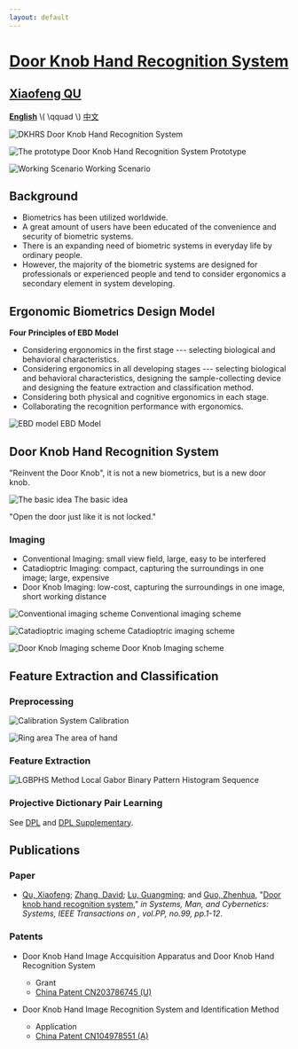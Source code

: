 ```yaml
---
layout: default
---
```


[Door Knob Hand Recognition System]({{site.url}}/)
==================================

## [Xiaofeng QU][csxfqu] ##

[**English**](/) \\( \\qquad \\) [中文](/cn/)

![DKHRS](/images/fig_device.png)
Door Knob Hand Recognition System

![The prototype](/images/fig_prototype.png)
Door Knob Hand Recognition System Prototype

![Working Scenario](/images/fig_scenario.png)
Working Scenario

## Background ##

+ Biometrics has been utilized worldwide.
+ A great amount of users have been educated of the convenience and security of biometric systems.
+ There is an expanding need of biometric systems in everyday life by ordinary people.
+ However, the majority of the biometric systems are designed for professionals or experienced people and tend to consider ergonomics a secondary element in system developing.

## Ergonomic Biometrics Design Model ##

**Four Principles of EBD Model**

+ Considering ergonomics in the first stage --- selecting biological and behavioral characteristics.
+ Considering ergonomics in all developing stages --- selecting biological and behavioral characteristics, designing the sample-collecting device and designing the feature extraction and classification method.
+ Considering both physical and cognitive ergonomics in each stage.
+ Collaborating the recognition performance with ergonomics.

![EBD model](/images/fig_newmodel.svg)
EBD Model

## Door Knob Hand Recognition System ##

"Reinvent the Door Knob", it is not a new biometrics, but is a new door knob.

![The basic idea](/images/fig_origin.png)
The basic idea

"Open the door just like it is not locked."

### Imaging ###

+ Conventional Imaging: small view field, large, easy to be interfered
+ Catadioptric Imaging: compact, capturing the surroundings in one image; large, expensive
+ Door Knob Imaging: low-cost, capturing the surroundings in one image, short working distance

![Conventional imaging scheme](/images/fig_conventionalimaging.svg)
Conventional imaging scheme

![Catadioptric imaging scheme](/images/fig_cata.png)
Catadioptric imaging scheme

![Door Knob Imaging scheme](/images/fig_doorknobimaging.svg)
Door Knob Imaging scheme

## Feature Extraction and Classification ##

### Preprocessing ###

![Calibration](/images/fig_calibration.png)
System Calibration

![Ring area](/images/fig_ring.png)
The area of hand

### Feature Extraction ###

![LGBPHS Method](/images/fig_lgbphs.svg)
Local Gabor Binary Pattern Histogram Sequence

### Projective Dictionary Pair Learning

See [DPL](/dpl/) and [DPL Supplementary](/dpl-supplementary/).


## Publications ##

### Paper ###

+ [Qu, Xiaofeng][csxfqu]; [Zhang, David][csdzhang]; [Lu, Guangming][csgmlu]; and [Guo, Zhenhua][cszhguo], "[Door knob hand recognition system][dkhrs]," *in Systems, Man, and Cybernetics: Systems, IEEE Transactions on , vol.PP, no.99, pp.1-12*.

### Patents ###

+ Door Knob Hand Image Accquisition Apparatus and Door Knob Hand Recognition System
  + Grant
  + [China Patent CN203786745 (U)](https://www.google.com/patents/CN203786745U?cl=en&dq=CN203786745)


+ Door Knob Hand Image Recognition System and Identification Method
  + Application
  + [China Patent CN104978551 (A)](http://www.google.com/patents/CN104978551A?cl=en)

[csxfqu]: http://www.quxiaofeng.me/about
[csdzhang]: http://www4.comp.polyu.edu.hk/~csdzhang/
[csgmlu]: http://www.hitsz.edu.cn/body/shizi/detailen.php?strID=396
[cszhguo]: http://www.sz.tsinghua.edu.cn/publish/sz/139/2012/20120420104947649501973/20120420104947649501973_.html
[dkhrs]: http://ieeexplore.ieee.org/xpl/articleDetails.jsp?arnumber=7433472